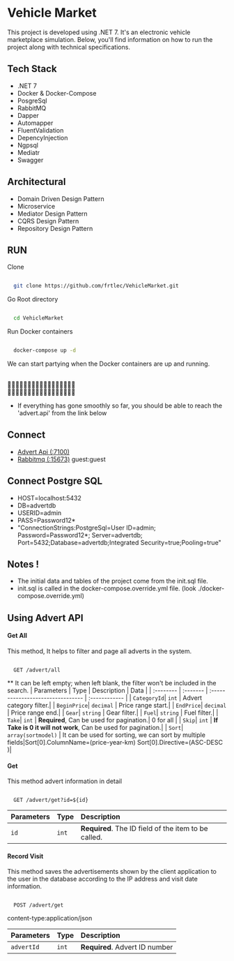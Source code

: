 
# Vehicle Market

This project is developed using .NET 7. It's an electronic vehicle marketplace simulation. Below, you'll find information on how to run the project along with technical specifications.



## Tech Stack

- .NET 7
- Docker & Docker-Compose
- PosgreSql
- RabbitMQ
- Dapper
- Automapper
- FluentValidation
- DepencyInjection
- Ngpsql
- Mediatr
- Swagger

## Architectural

- Domain Driven Design Pattern
- Microservice
- Mediator Design Pattern
- CQRS Design Pattern
- Repository Design Pattern

  
## RUN

Clone

```bash

  git clone https://github.com/frtlec/VehicleMarket.git

```

Go Root directory

```bash

  cd VehicleMarket

```

Run Docker containers 
```bash

  docker-compose up -d

```



We can start partying when the Docker containers are up and running.

<br/>🥳😎😆🥳😎😆🥳😎😆🥳😎😆🥳😎😆🥳😎
<br/>🥳😎😆🥳😎😆🥳😎😆🥳😎😆🥳😎😆🥳😎


- If everything has gone smoothly so far, you should be able to reach the 'advert.api' from the link below



## Connect
  - [Advert Api (:7100)](http://localhost:7100/swagger/index.html)
  - [Rabbitmq (:15673)](http://localhost:15673/) guest:guest


## Connect Postgre SQL
- HOST=localhost:5432
- DB=advertdb
- USERID=admin
- PASS=Password12*
- "ConnectionStrings:PostgreSql=User ID=admin; Password=Password12*; Server=advertdb; Port=5432;Database=advertdb;Integrated Security=true;Pooling=true"
  


## Notes !
- The initial data and tables of the project come from the init.sql file.
- init.sql is called in the docker-compose.override.yml file. (look ./docker-compose.override.yml)

## Using Advert API 

#### Get All
This method, It helps to filter and page all adverts in the system.
```http

  GET /advert/all

```
** It can be left empty; when left blank, the filter won't be included in the search.
| Parameters | Type     | Description  | Data |
| :-------- | :------- | :-------------------------------- | :------------ |
| `CategoryId`| `int` | Advert category filter.|
| `BeginPrice`| `decimal` | Price range start.|
| `EndPrice`| `decimal` | Price range end.|
| `Gear`| `string` | Gear filter.|
| `Fuel`| `string` | Fuel filter.|
| `Take`| `int` | **Required**, Can be used for pagination.| 0 for all |
| `Skip`| `int` | **If Take is 0 it will not work**, Can be used for pagination.|
| `Sort`| `array(sortmodel)` | It can be used for sorting, we can sort by multiple fields|Sort[0].ColumnName=(price-year-km) Sort[0].Directive=(ASC-DESC )|


#### Get
This method advert information in detail
```http

  GET /advert/get?id=${id}

```

| Parameters | Type     | Description                       |
| :-------- | :------- | :-------------------------------- |
| `id`      | `int` | **Required**. The ID field of the item to be called.|

#### Record Visit 
This method saves the advertisements shown by the client application to the user in the database according to the IP address and visit date information.
```http

  POST /advert/get

```
content-type:application/json

| Parameters | Type     | Description                       |
| :-------- | :------- | :-------------------------------- |
| `advertId`      | `int` | **Required**. Advert ID number|


  
